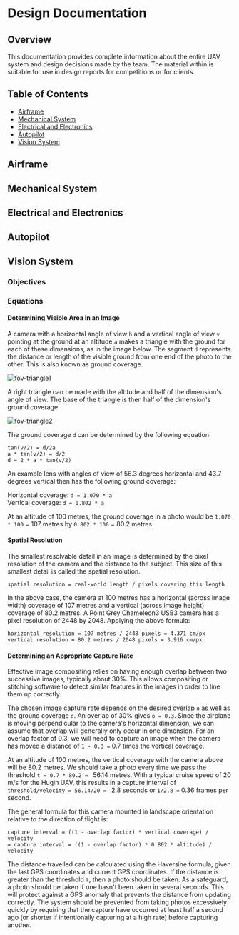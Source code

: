 # Design Documentation

## Overview

This documentation provides complete information about the entire UAV system and design decisions made by the team. The material within is suitable for use in design reports for competitions or for clients.

## Table of Contents

* [Airframe](design-documentation#airframe)
* [Mechanical System](design-documentation#mechanical-system)
* [Electrical and Electronics](design-documentation#electrical-and-electronics)
* [Autopilot](design-documentation#autopilot)
* [Vision System](design-documentation#vision-system)

## Airframe

## Mechanical System

## Electrical and Electronics

## Autopilot

## Vision System

### Objectives

### Equations

#### Determining Visible Area in an Image

A camera with a horizontal angle of view `h` and a vertical angle of view `v` pointing at the ground at an altitude `a` makes a triangle with the ground for each of these dimensions, as in the image below. The segment `d` represents the distance or length of the visible ground from one end of the photo to the other. This is also known as ground coverage.

![fov-triangle1](https://csil-git2.cs.surrey.sfu.ca/uploads/Guardian/system-docs/581f31e664/fov-triangle1.png)

A right triangle can be made with the altitude and half of the dimension's angle of view. The base of the triangle is then half of the dimension's ground coverage.

![fov-triangle2](https://csil-git2.cs.surrey.sfu.ca/uploads/Guardian/system-docs/5af20cf3c3/fov-triangle2.png)

The ground coverage `d` can be determined by the following equation:

`tan(v/2) = d/2a`  
`a * tan(v/2) = d/2`  
`d = 2 * a * tan(v/2)`  

An example lens with angles of view of 56.3 degrees horizontal and 43.7 degrees vertical then has the following ground coverage:  
  
Horizontal coverage: `d = 1.070 * a`  
Vertical coverage: `d = 0.802 * a`

At an altitude of 100 metres, the ground coverage in a photo would be `1.070 * 100` = 107 metres by `0.802 * 100` = 80.2 metres.

#### Spatial Resolution

The smallest resolvable detail in an image is determined by the pixel resolution of the camera and the distance to the subject. This size of this smallest detail is called the spatial resolution.

`spatial resolution = real-world length / pixels covering this length`

In the above case, the camera at 100 metres has a horizontal (across image width) coverage of 107 metres and a vertical (across image height) coverage of 80.2 metres. A Point Grey Chameleon3 USB3 camera has a pixel resolution of 2448 by 2048. Applying the above formula:

`horizontal resolution = 107 metres / 2448 pixels = 4.371 cm/px`  
`vertical resolution = 80.2 metres / 2048 pixels = 3.916 cm/px`

#### Determining an Appropriate Capture Rate

Effective image compositing relies on having enough overlap between two successive images, typically about 30%. This allows compositing or stitching software to detect similar features in the images in order to line them up correctly.

The chosen image capture rate depends on the desired overlap `o` as well as the ground coverage `d`. An overlap of 30% gives `o = 0.3`. Since the airplane is moving perpendicular to the camera's horizontal dimension, we can assume that overlap will generally only occur in one dimension. For an overlap factor of 0.3, we will need to capture an image when the camera has moved a distance of `1 - 0.3 =` 0.7 times the vertical coverage.

At an altitude of 100 metres, the vertical coverage with the camera above will be 80.2 metres. We should take a photo every time we pass the threshold `t = 0.7 * 80.2 = ` 56.14 metres. With a typical cruise speed of 20 m/s for the Hugin UAV, this results in a capture interval of `threshold/velocity = 56.14/20 = ` 2.8 seconds or `1/2.8 =` 0.36 frames per second.

The general formula for this camera mounted in landscape orientation relative to the direction of flight is:

`capture interval = ((1 - overlap factor) * vertical coverage) / velocity`  
`= capture interval = ((1 - overlap factor) * 0.802 * altitude) / velocity`

The distance travelled can be calculated using the Haversine formula, given the last GPS coordinates and current GPS coordinates. If the distance is greater than the threshold `t`, then a photo should be taken. As a safeguard, a photo should be taken if one hasn't been taken in several seconds. This will protect against a GPS anomaly that prevents the distance from updating correctly. The system should be prevented from taking photos excessively quickly by requiring that the capture have occurred at least half a second ago (or shorter if intentionally capturing at a high rate) before capturing another.